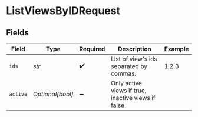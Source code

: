 # ListViewsByIDRequest


## Fields

| Field                                              | Type                                               | Required                                           | Description                                        | Example                                            |
| -------------------------------------------------- | -------------------------------------------------- | -------------------------------------------------- | -------------------------------------------------- | -------------------------------------------------- |
| `ids`                                              | *str*                                              | :heavy_check_mark:                                 | List of view's ids separated by commas.            | 1,2,3                                              |
| `active`                                           | *Optional[bool]*                                   | :heavy_minus_sign:                                 | Only active views if true, inactive views if false |                                                    |